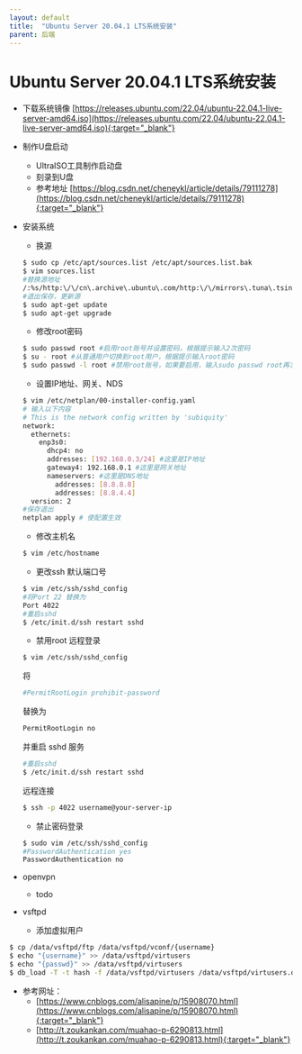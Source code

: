 ```yaml
---
layout: default
title:  "Ubuntu Server 20.04.1 LTS系统安装"
parent: 后端
---
```


# Ubuntu Server 20.04.1 LTS系统安装
- 下载系统镜像
	[https://releases.ubuntu.com/22.04/ubuntu-22.04.1-live-server-amd64.iso](https://releases.ubuntu.com/22.04/ubuntu-22.04.1-live-server-amd64.iso){:target="_blank"}

- 制作U盘启动
	- UltraISO工具制作启动盘
	- 刻录到U盘
	- 参考地址 [https://blog.csdn.net/cheneykl/article/details/79111278](https://blog.csdn.net/cheneykl/article/details/79111278){:target="_blank"}


- 安装系统
	- 换源
	```sh
	$ sudo cp /etc/apt/sources.list /etc/apt/sources.list.bak
	$ vim sources.list
	#替换源地址
	/:%s/http:\/\/cn\.archive\.ubuntu\.com/http:\/\/mirrors\.tuna\.tsinghua\.edu\.cn/g
	#退出保存，更新源
	$ sudo apt-get update
	$ sudo apt-get upgrade
	```
	- 修改root密码
	```sh
	$ sudo passwd root #启用root账号并设置密码，根据提示输入2次密码
	$ su - root #从普通用户切换到root用户，根据提示输入root密码
	$ sudo passwd -l root #禁用root账号，如果要启用，输入sudo passwd root再次设置root密码
	```
	- 设置IP地址、网关、NDS
	```sh
	$ vim /etc/netplan/00-installer-config.yaml
	# 输入以下内容
	# This is the network config written by 'subiquity'
	network:
	  ethernets:
	    enp3s0:
	      dhcp4: no
	      addresses: [192.168.0.3/24] #这里是IP地址
	      gateway4: 192.168.0.1 #这里是网关地址
	      nameservers: #这里是DNS地址
	        addresses: [8.8.8.8]
	        addresses: [8.8.4.4]
	  version: 2
	#保存退出
	netplan apply # 使配置生效
	```
	- 修改主机名
	```sh
	$ vim /etc/hostname
	```
	- 更改ssh 默认端口号
	```sh
	$ vim /etc/ssh/sshd_config
	#将Port 22 替换为
	Port 4022
	#重启sshd
	$ /etc/init.d/ssh restart sshd
	```
	- 禁用root 远程登录
	```sh
	$ vim /etc/ssh/sshd_config
	```
	将
	```sh
	#PermitRootLogin prohibit-password
	```
	替换为
	```sh
	PermitRootLogin no
	```
	并重启 sshd 服务
	```sh
	#重启sshd
	$ /etc/init.d/ssh restart sshd
	```
	远程连接
	```sh
	$ ssh -p 4022 username@your-server-ip
	```
	- 禁止密码登录
	```sh
	$ sudo vim /etc/ssh/sshd_config
	#PasswordAuthentication yes
	PasswordAuthentication no
	```
- openvpn
	- todo
- vsftpd
	- 添加虚拟用户

```sh
$ cp /data/vsftpd/ftp /data/vsftpd/vconf/{username}
$ echo "{username}" >> /data/vsftpd/virtusers
$ echo "{passwd}" >> /data/vsftpd/virtusers
$ db_load -T -t hash -f /data/vsftpd/virtusers /data/vsftpd/virtusers.db
```
- 参考网址：
  - [https://www.cnblogs.com/alisapine/p/15908070.html](https://www.cnblogs.com/alisapine/p/15908070.html){:target="_blank"}
  - [http://t.zoukankan.com/muahao-p-6290813.html](http://t.zoukankan.com/muahao-p-6290813.html){:target="_blank"}


